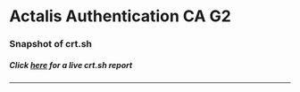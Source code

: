 # Actalis Authentication CA G2
### Snapshot of crt.sh
##### Click [here](https://crt.sh/?q=92D76D3216B54FE8B251C1216A5DA4B7C788D88E83663A0792D69EF34680F776) for a live crt.sh report

---
